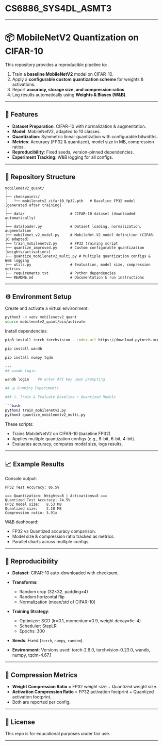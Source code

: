 # CS6886_SYS4DL_ASMT3
---

# 📦 MobileNetV2 Quantization on CIFAR-10

This repository provides a reproducible pipeline to:

1. Train a **baseline MobileNetV2** model on CIFAR-10.
2. Apply a **configurable custom quantization scheme** for weights & activations.
3. Report **accuracy, storage size, and compression ratios**.
4. Log results automatically using **Weights & Biases (W&B)**.

---

## 🚀 Features

* **Dataset Preparation**: CIFAR-10 with normalization & augmentation.
* **Model**: MobileNetV2, adapted to 10 classes.
* **Quantization**: Symmetric linear quantization with configurable bitwidths.
* **Metrics**: Accuracy (FP32 & quantized), model size in MB, compression ratios.
* **Reproducibility**: Fixed seeds, version-pinned dependencies.
* **Experiment Tracking**: W&B logging for all configs.

---

## 📂 Repository Structure

```
mobilenetv2_quant/
│
├── checkpoints/              
│   └── mobilenetv2_cifar10_fp32.pth   # Baseline FP32 model (generated after training)
│
├── data/                     # CIFAR-10 dataset (downloaded automatically)
│
├── dataloader.py             # Dataset loading, normalization, augmentation
├── mobilenet_v2_model.py     # MobileNet-V2 model definition (CIFAR-10 adapted)
├── train_mobilenetv2.py      # FP32 training script
├── quantize_improved.py      # Custom configurable quantization (weights/activations)
├── quantize_mobilenetv2_multi.py # Multiple quantization configs & W&B logging
├── utils.py                  # Evaluation, model size, compression metrics
├── requirements.txt          # Python dependencies
└── README.md                 # Documentation & run instructions

```

---

## ⚙️ Environment Setup

Create and activate a virtual environment:

```bash
python3 -m venv mobilenetv2_quant
source mobilenetv2_quant/bin/activate
```

Install dependencies:

```bash
pip3 install torch torchvision --index-url https://download.pytorch.org/whl/cu129  ##for GPU with CUDA12.9

pip install wandb

pip install numpy tqdm

---
## wandb login

wandb login    ## enter API key upon prompting

## 📊 Running Experiments

### 1. Train & Evaluate Baseline + Quantized Models

```bash
python3 train_mobilenetv2.py
python3 quantize_mobilenetv2_multi.py
```

These scripts:

* Trains MobileNetV2 on CIFAR-10 (baseline FP32).
* Applies multiple quantization configs (e.g., 8-bit, 6-bit, 4-bit).
* Evaluates accuracy, computes model size, logs results.

---

## 📈 Example Results

Console output:

```
FP32 Test Accuracy: 86.5%

=== Quantization: Weights=8 | Activations=8 ===
Quantized Test Accuracy: 74.5%
FP32 model size:   8.53 MB
Quantized size:    2.18 MB
Compression ratio: 3.91x
```

W&B dashboard:

* FP32 vs Quantized accuracy comparison.
* Model size & compression ratio tracked as metrics.
* Parallel charts across multiple configs.

---

## 📌 Reproducibility

* **Dataset**: CIFAR-10 auto-downloaded with checksum.
* **Transforms**:

  * Random crop (32×32, padding=4)
  * Random horizontal flip
  * Normalization (mean/std of CIFAR-10)
* **Training Strategy**:

  * Optimizer: SGD (lr=0.1, momentum=0.9, weight decay=5e-4)
  * Scheduler: StepLR
  * Epochs: 300
* **Seeds**: Fixed (`torch`, `numpy`, `random`).
* **Environment**: Versions used: torch-2.8.0, torchvision-0.23.0, wandb, numpy, tqdm-4.67.1

---

## 📌 Compression Metrics

* **Weight Compression Ratio** = FP32 weight size ÷ Quantized weight size.
* **Activation Compression Ratio** = FP32 activation footprint ÷ Quantized activation footprint.
* Both are reported per config.

---

## 📜 License

This repo is for educational purposes under fair use.

---



